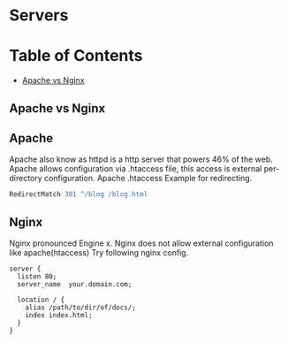 # Servers

Table of Contents
=================

   * [Apache vs Nginx](#Apache-vs-Nginx)



## Apache vs Nginx

## Apache
Apache also know as httpd is a http server that powers 46% of the web.
Apache allows configuration via .htaccess file, this access is external per-directory configuration. 
Apache .htaccess Example for redirecting.

```apache
RedirectMatch 301 ^/blog /blog.html
```

## Nginx
Nginx pronounced Engine x. 
Nginx does not allow external configuration like apache(htaccess) 
Try following nginx config.

```nginx
server {
  listen 80;
  server_name  your.domain.com;

  location / {
    alias /path/to/dir/of/docs/;
    index index.html;
  }
}
```